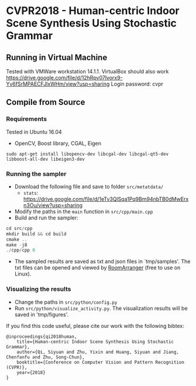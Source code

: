 # CVPR2018 - Human-centric Indoor Scene Synthesis Using Stochastic Grammar

## Running in Virtual Machine
Tested with VMWare workstation 14.1.1. VirtualBox should also work
https://drive.google.com/file/d/12hRpv07lvorx9-Yv6fSrMPAECFJlxWHm/view?usp=sharing
Login password: cvpr


## Compile from Source
### Requirements
Tested in Ubuntu 16.04
- OpenCV, Boost library, CGAL, Eigen
```
sudo apt-get install libopencv-dev libcgal-dev libcgal-qt5-dev libboost-all-dev libeigen3-dev
```

### Running the sampler
- Download the following file and save to folder `src/metatdata/`
    - `stats`: https://drive.google.com/file/d/1eTv3QlSqa1Pq9Bm94nbTB0dMwErxn3Ou/view?usp=sharing
- Modify the paths in the `main` function in `src/cpp/main.cpp`
- Build and run the sampler:
```cpp
cd src/cpp
mkdir build && cd build
cmake ..
make -j8
./cpp/cpp 0
```
- The sampled results are saved as txt and json files in `tmp/samples'. The txt files can be opened and viewed by [RoomArranger](http://www.roomarranger.com/) (free to use on Linux).

### Visualizing the results
- Change the paths in `src/python/config.py`
- Run `src/python/visualize_activity.py`. The visualization results will be saved in 'tmp/figures'.


If you find this code useful, please cite our work with the following bibtex:
```
@inproceedings{qi2018human,
    title={Human-centric Indoor Scene Synthesis Using Stochastic Grammar},
    author={Qi, Siyuan and Zhu, Yixin and Huang, Siyuan and Jiang, Chenfanfu and Zhu, Song-Chun},
    booktitle={Conference on Computer Vision and Pattern Recognition (CVPR)},
    year={2018}
}
```
